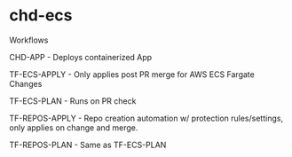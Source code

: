 # chd-ecs

Workflows

CHD-APP - Deploys containerized App

TF-ECS-APPLY - Only applies post PR merge for AWS ECS Fargate Changes

TF-ECS-PLAN - Runs on PR check

TF-REPOS-APPLY - Repo creation automation w/ protection rules/settings, only applies on change and merge.

TF-REPOS-PLAN - Same as TF-ECS-PLAN